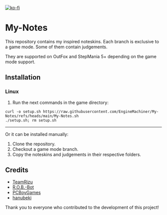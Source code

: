 [![ko-fi](https://ko-fi.com/img/githubbutton_sm.svg)](https://ko-fi.com/W7W32691S)

# My-Notes

This repository contains my inspired noteskins. Each branch is exclusive to a game mode.
Some of them contain judgements.

They are supported on OutFox and StepMania 5+ depending on the game mode support.

## Installation

### Linux

  1. Run the next commands in the game directory:
  ```console
  curl -o setup.sh https://raw.githubusercontent.com/EngineMachiner/My-Notes/refs/heads/main/My-Notes.sh
  ./setup.sh; rm setup.sh

  ```

---

Or it can be installed manually:

  1. Clone the repository.
  2. Checkout a game mode branch.
  3. Copy the noteskins and judgements in their respective folders.

## Credits

- [TeamRizu](https://github.com/TeamRizu)
- [R.O.B.-Bot](https://github.com/MechMaelstrom)
- [PCBoyGames](https://github.com/PCBoyGames)
- [hanubeki](https://github.com/hanubeki)

Thank you to everyone who contributed to the development of this project!

